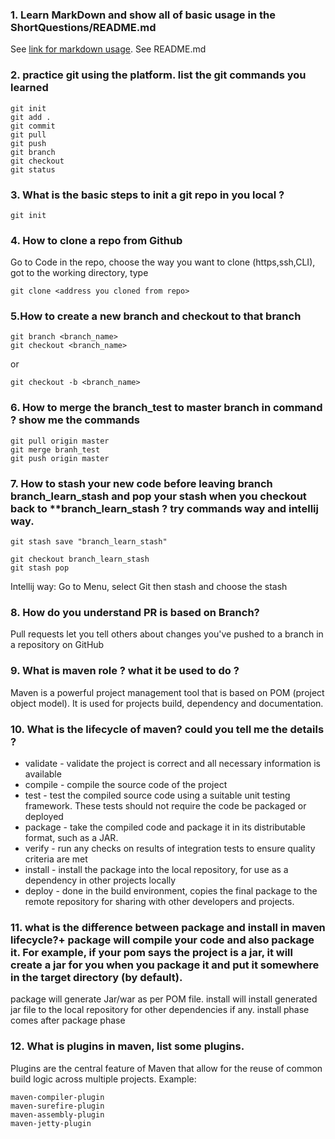 ### 1. Learn MarkDown and show all of basic usage in the ShortQuestions/README.md
See [link for markdown usage](https://docs.github.com/en/get-started/writing-on-github/getting-started-with-writing-and-formatting-on-github/basic-writing-and-formatting-syntax).
See README.md
### 2. practice git using the platform. list the git commands you learned
```
git init
git add .
git commit
git pull
git push
git branch
git checkout
git status
```
### 3. What is the basic steps to init a git repo in you local ?
```
git init
```

### 4. How to clone a repo from Github
Go to Code in the repo, choose the way you want to clone (https,ssh,CLI),
got to the working directory, type
```
git clone <address you cloned from repo>
```

### 5.How to create a new branch and checkout to that branch
```
git branch <branch_name>
git checkout <branch_name>
```
or
```
git checkout -b <branch_name>
```

### 6. How to merge the branch_test to master branch in command ? show me the commands

```
git pull origin master
git merge branh_test
git push origin master
```
### 7. How to stash your new code before leaving branch branch_learn_stash and pop your stash when you checkout back to **branch_learn_stash ? try commands way and intellij way.
```
git stash save "branch_learn_stash"

git checkout branch_learn_stash
git stash pop
```
Intellij way:
Go to Menu, select Git then stash and choose the stash

### 8. How do you understand PR is based on Branch?
Pull requests let you tell others about changes you've pushed to a branch in a repository on GitHub

### 9. What is maven role ? what it be used to do ?
Maven is a powerful project management tool that is based on POM (project object model). It is used for projects build, dependency and documentation. 

### 10. What is the lifecycle of maven? could you tell me the details ?
+ validate - validate the project is correct and all necessary information is available
+ compile - compile the source code of the project
+ test - test the compiled source code using a suitable unit testing framework. These tests should not require the code be packaged or deployed
+ package - take the compiled code and package it in its distributable format, such as a JAR.
+ verify - run any checks on results of integration tests to ensure quality criteria are met
+ install - install the package into the local repository, for use as a dependency in other projects locally
+ deploy - done in the build environment, copies the final package to the remote repository for sharing with other developers and projects.

### 11. what is the difference between package and install in maven lifecycle?+ package will compile your code and also package it. For example, if your pom says the project is a jar, it will create a jar for you when you package it and put it somewhere in the target directory (by default).
package will generate Jar/war as per POM file. install will install generated jar file to the local repository for other dependencies if any.
install phase comes after package phase

### 12. What is plugins in maven, list some plugins.
Plugins are the central feature of Maven that allow for the reuse of common build logic across multiple projects.
Example:
```
maven-compiler-plugin
maven-surefire-plugin
maven-assembly-plugin
maven-jetty-plugin


```